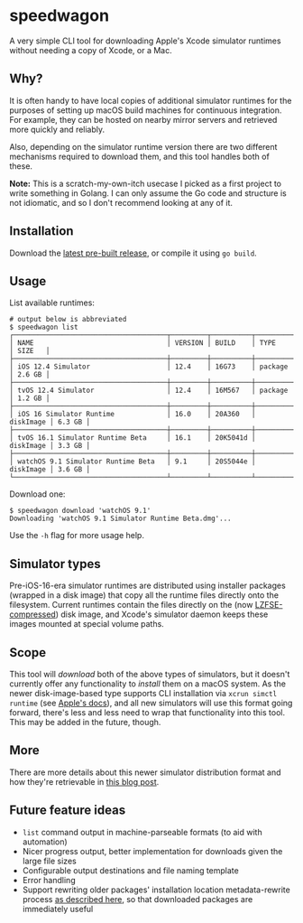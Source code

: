 # speedwagon

A very simple CLI tool for downloading Apple's Xcode simulator runtimes without needing a copy of Xcode, or a Mac.

## Why?

It is often handy to have local copies of additional simulator runtimes for the purposes of setting up macOS build machines for continuous integration. For example, they can be hosted on nearby mirror servers and retrieved more quickly and reliably.

Also, depending on the simulator runtime version there are two different mechanisms required to download them, and this tool handles both of these.

**Note:** This is a scratch-my-own-itch usecase I picked as a first project to write something in Golang. I can only assume the Go code and structure is not idiomatic, and so I don't recommend looking at any of it.


## Installation

Download the [latest pre-built release](https://github.com/timsutton/speedwagon/releases/latest), or compile it using `go build`.


## Usage

List available runtimes:

```
# output below is abbreviated
$ speedwagon list
┌──────────────────────────────────────┬─────────┬──────────┬───────────┬────────┐
│ NAME                                 │ VERSION │ BUILD    │ TYPE      │ SIZE   │
├──────────────────────────────────────┼─────────┼──────────┼───────────┼────────┤
│ iOS 12.4 Simulator                   │ 12.4    │ 16G73    │ package   │ 2.6 GB │
├──────────────────────────────────────┼─────────┼──────────┼───────────┼────────┤
│ tvOS 12.4 Simulator                  │ 12.4    │ 16M567   │ package   │ 1.2 GB │
├──────────────────────────────────────┼─────────┼──────────┼───────────┼────────┤
│ iOS 16 Simulator Runtime             │ 16.0    │ 20A360   │ diskImage │ 6.3 GB │
├──────────────────────────────────────┼─────────┼──────────┼───────────┼────────┤
│ tvOS 16.1 Simulator Runtime Beta     │ 16.1    │ 20K5041d │ diskImage │ 3.3 GB │
├──────────────────────────────────────┼─────────┼──────────┼───────────┼────────┤
│ watchOS 9.1 Simulator Runtime Beta   │ 9.1     │ 20S5044e │ diskImage │ 3.6 GB │
└──────────────────────────────────────┴─────────┴──────────┴───────────┴────────┘
```

Download one:

```
$ speedwagon download 'watchOS 9.1'
Downloading 'watchOS 9.1 Simulator Runtime Beta.dmg'...
```

Use the `-h` flag for more usage help.

## Simulator types

Pre-iOS-16-era simulator runtimes are distributed using installer packages (wrapped in a disk image) that copy all the runtime files directly onto the filesystem. Current runtimes contain the files directly on the (now [LZFSE-compressed](https://en.wikipedia.org/wiki/LZFSE)) disk image, and Xcode's simulator daemon keeps these images mounted at special volume paths.


## Scope

This tool will *download* both of the above types of simulators, but it doesn't currently offer any functionality to *install* them on a macOS system. As the newer disk-image-based type supports CLI installation via `xcrun simctl runtime` (see [Apple's docs](https://developer.apple.com/documentation/xcode/installing-additional-simulator-runtimes)), and all new simulators will use this format going forward, there's less and less need to wrap that functionality into this tool. This may be added in the future, though.


## More

There are more details about this newer simulator distribution format and how they're retrievable in [this blog post](https://macops.ca/xcode-14-new-platforms-packaging-format/).


## Future feature ideas

* `list` command output in machine-parseable formats (to aid with automation)
* Nicer progress output, better implementation for downloads given the large file sizes
* Configurable output destinations and file naming template
* Error handling
* Support rewriting older packages' installation location metadata-rewrite process [as described here](https://macops.ca/xcode-deployment-the-dvtdownloadableindex-and-ios-simulators/), so that downloaded packages are immediately useful
